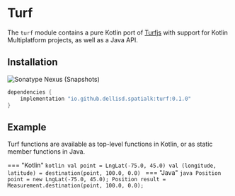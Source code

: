 # Turf

The `turf` module contains a pure Kotlin port of [Turfjs](https://turfjs.org) with support for Kotlin Multiplatform projects, as well as a Java API.

## Installation 

![Sonatype Nexus (Snapshots)](https://img.shields.io/nexus/s/io.github.dellisd.spatialk/turf?server=https%3A%2F%2Foss.sonatype.org)

```groovy
dependencies {
    implementation "io.github.dellisd.spatialk:turf:0.1.0"
}
```

## Example

Turf functions are available as top-level functions in Kotlin, or as static member functions in Java.

=== "Kotlin"
    ```kotlin
    val point = LngLat(-75.0, 45.0)
    val (longitude, latitude) = destination(point, 100.0, 0.0)
    ```
=== "Java"
    ```java
    Position point = new LngLat(-75.0, 45.0);
    Position result = Measurement.destination(point, 100.0, 0.0);
    ```
